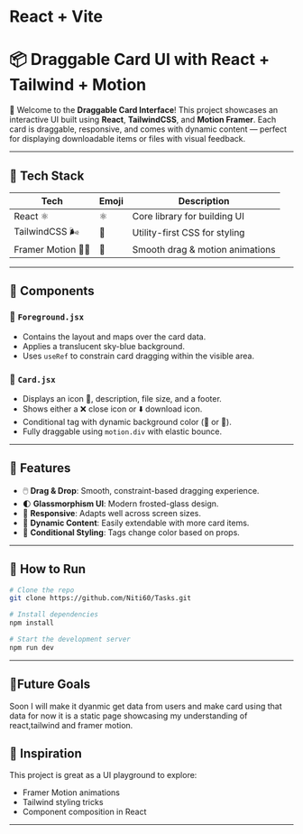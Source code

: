# React + Vite

# 📦 Draggable Card UI with React + Tailwind + Motion

🎉 Welcome to the **Draggable Card Interface**! This project showcases an interactive UI built using **React**, **TailwindCSS**, and **Motion Framer**. Each card is draggable, responsive, and comes with dynamic content — perfect for displaying downloadable items or files with visual feedback.

---

## 🚀 Tech Stack

| Tech                | Emoji | Description                     |
| ------------------- | ----- | ------------------------------- |
| React ⚛️            | ⚛️    | Core library for building UI    |
| TailwindCSS 🌬      | 🎨    | Utility-first CSS for styling   |
| Framer Motion 🏃‍♂️ | 🎥    | Smooth drag & motion animations |

---

## 📁 Components

### 🔹 `Foreground.jsx`

* Contains the layout and maps over the card data.
* Applies a translucent sky-blue background.
* Uses `useRef` to constrain card dragging within the visible area.

### 🔹 `Card.jsx`

* Displays an icon 📄, description, file size, and a footer.
* Shows either a ❌ close icon or ⬇️ download icon.
* Conditional tag with dynamic background color (💙 or 💚).
* Fully draggable using `motion.div` with elastic bounce.

---

## 🎯 Features

* 🖱️ **Drag & Drop**: Smooth, constraint-based dragging experience.
* 🌓 **Glassmorphism UI**: Modern frosted-glass design.
* 📱 **Responsive**: Adapts well across screen sizes.
* 🎯 **Dynamic Content**: Easily extendable with more card items.
* 🎨 **Conditional Styling**: Tags change color based on props.

---

## 🔧 How to Run

```bash
# Clone the repo
git clone https://github.com/Niti60/Tasks.git

# Install dependencies
npm install

# Start the development server
npm run dev
```

---
## 🔮Future Goals
Soon I will make it dyanmic get data from users and make card using that data for now it is a static page showcasing my understanding of react,tailwind and framer motion.
## 🧠 Inspiration

This project is great as a UI playground to explore:

* Framer Motion animations
* Tailwind styling tricks
* Component composition in React
---
